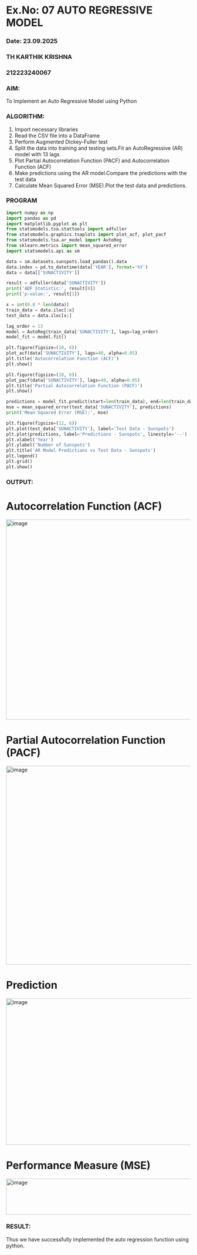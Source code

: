 # Ex.No: 07 AUTO REGRESSIVE MODEL
### Date: 23.09.2025
### TH KARTHIK KRISHNA 
### 212223240067

### AIM:
To Implement an Auto Regressive Model using Python

### ALGORITHM:
1. Import necessary libraries
2. Read the CSV file into a DataFrame
3. Perform Augmented Dickey-Fuller test
4. Split the data into training and testing sets.Fit an AutoRegressive (AR) model with 13 lags
5. Plot Partial Autocorrelation Function (PACF) and Autocorrelation Function (ACF)
6. Make predictions using the AR model.Compare the predictions with the test data
7. Calculate Mean Squared Error (MSE).Plot the test data and predictions.
   
### PROGRAM
```python
import numpy as np
import pandas as pd
import matplotlib.pyplot as plt
from statsmodels.tsa.stattools import adfuller
from statsmodels.graphics.tsaplots import plot_acf, plot_pacf
from statsmodels.tsa.ar_model import AutoReg
from sklearn.metrics import mean_squared_error
import statsmodels.api as sm

data = sm.datasets.sunspots.load_pandas().data
data.index = pd.to_datetime(data['YEAR'], format='%Y')
data = data[['SUNACTIVITY']] 

result = adfuller(data['SUNACTIVITY'])
print('ADF Statistic:', result[0])
print('p-value:', result[1])

x = int(0.8 * len(data))
train_data = data.iloc[:x]
test_data = data.iloc[x:]

lag_order = 13
model = AutoReg(train_data['SUNACTIVITY'], lags=lag_order)
model_fit = model.fit()

plt.figure(figsize=(10, 6))
plot_acf(data['SUNACTIVITY'], lags=40, alpha=0.05)
plt.title('Autocorrelation Function (ACF)')
plt.show()

plt.figure(figsize=(10, 6))
plot_pacf(data['SUNACTIVITY'], lags=40, alpha=0.05)
plt.title('Partial Autocorrelation Function (PACF)')
plt.show()

predictions = model_fit.predict(start=len(train_data), end=len(train_data)+len(test_data)-1)
mse = mean_squared_error(test_data['SUNACTIVITY'], predictions)
print('Mean Squared Error (MSE):', mse)

plt.figure(figsize=(12, 6))
plt.plot(test_data['SUNACTIVITY'], label='Test Data - Sunspots')
plt.plot(predictions, label='Predictions - Sunspots', linestyle='--')
plt.xlabel('Year')
plt.ylabel('Number of Sunspots')
plt.title('AR Model Predictions vs Test Data - Sunspots')
plt.legend()
plt.grid()
plt.show()

```
### OUTPUT:

# Autocorrelation Function (ACF)

<img width="731" height="545" alt="image" src="https://github.com/user-attachments/assets/b0e3b881-4661-4b01-9703-d982f3195fba" />

# Partial Autocorrelation Function (PACF)

<img width="739" height="541" alt="image" src="https://github.com/user-attachments/assets/58e83e37-45eb-451a-ab1b-5166e2be83c1" />

# Prediction

<img width="775" height="399" alt="image" src="https://github.com/user-attachments/assets/4de86b9a-8d63-4567-bfe3-555d0d99fdc6" />

# Performance Measure (MSE)

<img width="628" height="98" alt="image" src="https://github.com/user-attachments/assets/bae7316e-9efb-4204-9164-b6b8a6870c2c" />


### RESULT:
Thus we have successfully implemented the auto regression function using python.
